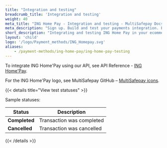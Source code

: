 ```yaml
---
title: "Integration and testing"
breadcrumb_title: 'Integration and testing'
weight: 40
meta_title: "ING Home Pay - Integration and testing - MultiSafepay Docs"
meta_description: "Sign up. Build and test your payments integration. Explore our products and services. Use our API Reference, SDKs, and wrappers. Get support."
short_description: "Integrating and testing ING Home Pay in your ecommerce platform"
layout: 'child'
logo: '/logo/Payment_methods/ING_Homepay.svg'
aliases:
    - /payment-methods/ing-home-pay/ing-home-pay-testing
---
```


To integrate ING Home'Pay using our API, see API Reference - [ING Home'Pay](/api/#ing-home-pay).

For the ING Home'Pay logo, see MultiSafepay GitHub – [MultiSafepay icons](https://github.com/MultiSafepay/MultiSafepay-icons).

{{< details title="View test statuses" >}}

Sample statuses:

 Status    | Description              |
| --------- | ------------------------ |
| **Completed** | Transaction was completed |
| **Cancelled** | Transaction was cancelled |

{{< /details >}}
